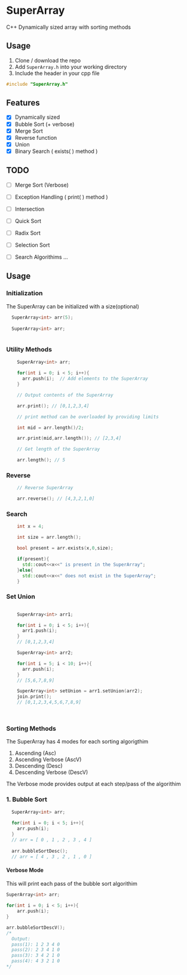 # SuperArray
C++ Dynamically sized array with sorting methods

## Usage
1. Clone / download the repo
2. Add `SuperArray.h` into your working directory
3. Include the header in your cpp file

```c++
#include "SuperArray.h"
```

## Features
- [x] Dynamically sized
- [x] Bubble Sort (+ verbose)
- [x] Merge Sort 
- [x] Reverse function
- [x] Union
- [x] Binary Search ( exists( ) method )

## TODO
- [ ] Merge Sort (Verbose)
- [ ] Exception Handling ( print( ) method )
- [ ] Intersection
- [ ] Quick Sort
- [ ] Radix Sort
- [ ] Selection Sort
- [ ] Search Algorithims ...


## Usage
### Initialization
The SuperArray can be initialized with a size(optional)
```c++
  SuperArray<int> arr(5);
  
  SuperArray<int> arr;
  
```

### Utility Methods
```c++
    SuperArray<int> arr;
    
    for(int i = 0; i < 5; i++){
      arr.push(i);  // Add elements to the SuperArray
    }

    // Output contents of the SuperArray

    arr.print(); // [0,1,2,3,4]

    // print method can be overloaded by providing limits

    int mid = arr.length()/2;

    arr.print(mid,arr.length()); // [2,3,4]

    // Get length of the SuperArray

    arr.length(); // 5
```
### Reverse
```cpp
    // Reverse SuperArray

    arr.reverse(); // [4,3,2,1,0]
```
### Search
```cpp
    int x = 4;

    int size = arr.length();

    bool present = arr.exists(x,0,size);

    if(present){
      std::cout<<x<<" is present in the SuperArray";
    }else{
      std::cout<<x<<" does not exist in the SuperArray";
    }
```
### Set Union
```cpp

    SuperArray<int> arr1;

    for(int i = 0; i < 5; i++){
      arr1.push(i);
    }
    // [0,1,2,3,4]

    SuperArray<int> arr2;

    for(int i = 5; i < 10; i++){
      arr.push(i);
    }
    // [5,6,7,8,9]

    SuperArray<int> setUnion = arr1.setUnion(arr2);
    join.print();
    // [0,1,2,3,4,5,6,7,8,9]

  
```

### Sorting Methods
The SuperArray has 4 modes for each sorting algorigthim
1. Ascending (Asc)
2. Ascending Verbose (AscV)
3. Descending (Desc)
4. Descending Verbose (DescV)

The Verbose mode provides output at each step/pass of the algorithim

### 1. Bubble Sort
```c++
  SuperArray<int> arr;
  
  for(int i = 0; i < 5; i++){
    arr.push(i);
  }
  // arr = [ 0 , 1 , 2 , 3 , 4 ]
  
  arr.bubbleSortDesc();
  // arr = [ 4 , 3 , 2 , 1 , 0 ]
```

#### Verbose Mode
This will print each pass of the bubble sort algorithim 

```cpp
SuperArray<int> arr;
  
for(int i = 0; i < 5; i++){
    arr.push(i);
}

arr.bubbleSortDescV();
/*
  Output:
  pass(1): 1 2 3 4 0
  pass(2): 2 3 4 1 0
  pass(3): 3 4 2 1 0
  pass(4): 4 3 2 1 0
*/

```

